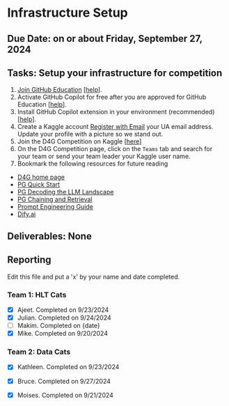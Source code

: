 # Infrastructure Setup

## Due Date: on or about Friday, September 27, 2024

## Tasks: Setup your infrastructure for competition
1. [Join GitHub Education](https://education.github.com/discount_requests/application) [[help](https://docs.github.com/en/education/explore-the-benefits-of-teaching-and-learning-with-github-education/github-education-for-students/apply-to-github-education-as-a-student)].
1. Activate GitHub Copilot for free after you are approved for GitHub Education [[help](https://docs.github.com/en/copilot/managing-copilot/managing-copilot-as-an-individual-subscriber/managing-your-copilot-subscription/getting-free-access-to-copilot-as-a-student-teacher-or-maintainer)].
1. Install GitHub Copilot extension in your environment (recommended) [[help](https://docs.github.com/en/copilot/managing-copilot/configure-personal-settings/installing-the-github-copilot-extension-in-your-environment)].
1. Create a Kaggle account [Register with Email](https://www.kaggle.com/account/login?phase=startRegisterTab&returnUrl=%2F) your UA email address. Update your profile with a picture so we stand out.
1. Join the D4G Competition on Kaggle [[here](https://www.kaggle.com/t/f7fccc44624e4ac383ae15b858a3f157)]
1. On the D4G Competition page, click on the `Teams` tab and search for your team or send your team leader your Kaggle user name.
1. Bookmark the following resources for future reading
  - [D4G home page](https://business.purdue.edu/events/data4good/home.php)
  - [PG Quick Start](https://docs.predictionguard.com/guides-and-concepts/getting-started/quick-start)
  - [PG Decoding the LLM Landscape](https://predictionguard.com/blog/llms)
  - [PG Chaining and Retrieval](https://docs.predictionguard.com/usingllms/augmentation)
  - [Prompt Engineering Guide](https://www.promptingguide.ai/)
  - [Dify.ai](https://cloud.dify.ai/signin)

## Deliverables: None

## Reporting
Edit this file and put a 'x' by your name and date completed.

### Team 1: HLT Cats
- [x] Ajeet. Completed on 9/23/2024
- [x] Julian. Completed on 9/24/2024
- [ ] Makim. Completed on {date}
- [x] Mike. Completed on 9/20/2024

### Team 2:  Data Cats
- [x] Kathleen. Completed on 9/23/2024
- [x] Bruce. Completed on 9/27/2024 
- [x] Moises. Completed on 9/21/2024

